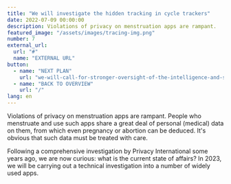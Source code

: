 ```yaml
---
title: "We will investigate the hidden tracking in cycle trackers"
date: 2022-07-09 00:00:00
description: Violations of privacy on menstruation apps are rampant.
featured_image: "/assets/images/tracing-img.png"
number: 7
external_url:
  url: "#"
  name: "EXTERNAL URL"
button:
  - name: "NEXT PLAN"
    url: "we-will-call-for-stronger-oversight-of-the-intelligence-and-security-services"
  - name: "BACK TO OVERVIEW"
    url: "/"
lang: en
---
```


Violations of privacy on menstruation apps are rampant. People who menstruate and use such apps share a great deal of personal (medical) data on them, from which even pregnancy or abortion can be deduced. It's obvious that such data must be treated with care.

Following a comprehensive investigation by Privacy International some years ago, we are now curious: what is the current state of affairs? In 2023, we will be carrying out a technical investigation into a number of widely used apps.
